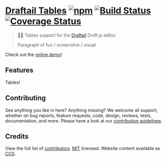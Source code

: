 # [Draftail Tables](https://thibaudcolas.github.io/draftail-tables/) [![npm](https://img.shields.io/npm/v/draftail-tables.svg)](https://www.npmjs.com/package/draftail-tables) [![Build Status](https://travis-ci.com/thibaudcolas/draftail-tables.svg?branch=master)](https://travis-ci.com/thibaudcolas/draftail-tables) [![Coverage Status](https://coveralls.io/repos/github/thibaudcolas/draftail-tables/badge.svg)](https://coveralls.io/github/thibaudcolas/draftail-tables)

> 📝🧾 Tables support for the [Draftail](https://www.draftail.org/) Draft.js editor.

> Paragraph of fun / screenshot / visual

Check out the [online demo](https://thibaudcolas.github.io/draftail-tables)!

## Features

Tables!

## Contributing

See anything you like in here? Anything missing? We welcome all support, whether on bug reports, feature requests, code, design, reviews, tests, documentation, and more. Please have a look at our [contribution guidelines](.github/CONTRIBUTING.md).

## Credits

View the full list of [contributors](https://github.com/thibaudcolas/draftail-tables/graphs/contributors). [MIT](LICENSE) licensed. Website content available as [CC0](https://creativecommons.org/publicdomain/zero/1.0/).
